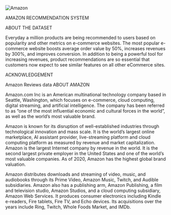 ![Amazon](https://gallant-dijkstra-175383.netlify.app/images/projects/amazon.png)

 AMAZON RECOMMENDATION SYSTEM

ABOUT THE DATASET

Everyday a million products are being recommended to users based on popularity and other metrics on e-commerce websites. The most popular e-commerce website boosts average order value by 50%, increases revenues by 300%, and improves conversion. In addition to being a powerful tool for increasing revenues, product recommendations are so essential that customers now expect to see similar features on all other eCommerce sites.

ACKNOWLEDGEMENT

Amazon Reviews data 
ABOUT AMAZON

Amazon.com Inc is an American multinational technology company based in Seattle, Washington, which focuses on e-commerce, cloud computing, digital streaming, and artificial intelligence. The company has been referred to as “one of the most influential economic and cultural forces in the world”, as well as the world’s most valuable brand.

Amazon is known for its disruption of well-established industries through technological innovation and mass scale. It is the world’s largest online marketplace, AI assistant provider, live-streaming platform and cloud computing platform as measured by revenue and market capitalization. Amazon is the largest Internet company by revenue in the world. It is the second largest private employer in the United States and one of the world’s most valuable companies. As of 2020, Amazon has the highest global brand valuation.

Amazon distributes downloads and streaming of video, music, and audiobooks through its Prime Video, Amazon Music, Twitch, and Audible subsidiaries. Amazon also has a publishing arm, Amazon Publishing, a film and television studio, Amazon Studios, and a cloud computing subsidiary, Amazon Web Services. It produces consumer electronics including Kindle e-readers, Fire tablets, Fire TV, and Echo devices. Its acquisitions over the years include Ring, Twitch, Whole Foods Market, and IMDb.
